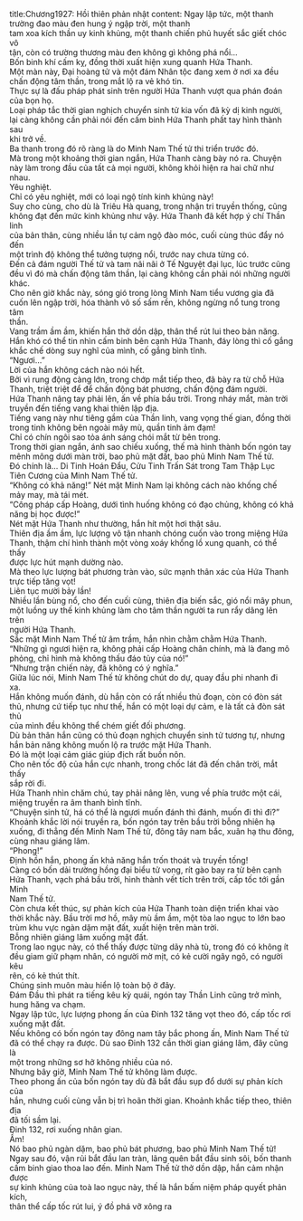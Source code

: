 title:Chương1927: Hồi thiên phản nhật
content:
Ngay lập tức, một thanh trường đao màu đen hung ý ngập trời, một thanh<br>tam xoa kích thần uy kinh khủng, một thanh chiến phủ huyết sắc giết chóc vô<br>tận, còn có trường thương màu đen không gì không phá nổi...<br>Bốn binh khí cấm kỵ, đồng thời xuất hiện xung quanh Hứa Thanh.<br>Một màn này, Đại hoàng tử và một đám Nhân tộc đang xem ở nơi xa đều<br>chấn động tâm thần, trong mắt lộ ra vẻ khó tin.<br>Thực sự là đấu pháp phát sinh trên người Hứa Thanh vượt qua phán đoán<br>của bọn họ.<br>Loại pháp tắc thời gian nghịch chuyển sinh tử kia vốn đã kỳ dị kinh người,<br>lại càng không cần phải nói đến cấm binh Hứa Thanh phất tay hình thành sau<br>khi trở về.<br>Ba thanh trong đó rõ ràng là do Minh Nam Thế tử thi triển trước đó.<br>Mà trong một khoảng thời gian ngắn, Hứa Thanh càng bày nó ra. Chuyện<br>này làm trong đầu của tất cả mọi người, không khỏi hiện ra hai chữ như nhau.<br>Yêu nghiệt.<br>Chỉ có yêu nghiệt, mới có loại ngộ tính kinh khủng này!<br>Suy cho cùng, cho dù là Triêu Hà quang, trong nhận tri truyền thống, cũng<br>không đạt đến mức kinh khủng như vậy. Hứa Thanh đã kết hợp ý chí Thần linh<br>của bản thân, cùng nhiều lần tự cảm ngộ đào móc, cuối cùng thúc đẩy nó đến<br>một trình độ không thể tưởng tượng nổi, trước nay chưa từng có.<br>Đến cả đám người Thế tử và tam nãi nãi ở Tế Nguyệt đại lục, lúc trước cũng<br>đều vì đó mà chấn động tâm thần, lại càng không cần phải nói những người<br>khác.<br>Cho nên giờ khắc này, sóng gió trong lòng Minh Nam tiểu vương gia đã<br>cuốn lên ngập trời, hóa thành vô số sấm rền, không ngừng nổ tung trong tâm<br>thần.<br>Vang trầm ầm ầm, khiến hắn thở dồn dập, thân thể rút lui theo bản năng.<br>Hắn khó có thể tin nhìn cấm binh bên cạnh Hứa Thanh, đáy lòng thì cố gắng<br>khắc chế dòng suy nghĩ của mình, cố gắng bình tĩnh.<br>“Ngươi...”<br>Lời của hắn không cách nào nói hết.<br>Bởi vì rung động càng lớn, trong chớp mắt tiếp theo, đã bày ra từ chỗ Hứa<br>Thanh, triệt triệt để để chấn động bát phương, chấn động đám người.<br>Hứa Thanh nâng tay phải lên, ấn về phía bầu trời. Trong nháy mắt, màn trời<br>truyền đến tiếng vang khai thiên lập địa.<br>Tiếng vang này như tiêng gầm của Thần linh, vang vọng thế gian, đồng thời<br>trong tinh không bên ngoài mây mù, quần tinh ảm đạm!<br>Chỉ có chín ngôi sao tỏa ánh sáng chói mắt từ bên trong.<br>Trong thời gian ngắn, ánh sao chiếu xuống, thế mà hình thành bốn ngón tay<br>mênh mông dưới màn trời, bao phủ mặt đất, bao phủ Minh Nam Thế tử.<br>Đó chính là... Di Tinh Hoán Đẩu, Cửu Tinh Trấn Sát trong Tam Thập Lục<br>Tiên Cương của Minh Nam Thế tử.<br>“Không có khả năng!” Nét mặt Minh Nam lại không cách nào khống chế<br>mảy may, mà tái mét.<br>“Công pháp cấp Hoàng, dưới tình huống không có đạo chủng, không có khả<br>năng bị học được!”<br>Nét mặt Hứa Thanh như thường, hắn hít một hơi thật sâu.<br>Thiên địa ầm ầm, lực lượng vô tận nhanh chóng cuốn vào trong miệng Hứa<br>Thanh, thậm chí hình thành một vòng xoáy khổng lồ xung quanh, có thể thấy<br>được lực hút mạnh dường nào.<br>Mà theo lực lượng bát phương tràn vào, sức mạnh thân xác của Hứa Thanh<br>trực tiếp tăng vọt!<br>Liên tục mười bảy lần!<br>Nhiều lần bùng nổ, cho đến cuối cùng, thiên địa biến sắc, gió nổi mây phun,<br>một luồng uy thế kinh khủng làm cho tâm thần người ta run rẩy dâng lên trên<br>người Hứa Thanh.<br>Sắc mặt Minh Nam Thế tử âm trầm, hắn nhìn chằm chằm Hứa Thanh.<br>“Những gì ngươi hiện ra, không phải cấp Hoàng chân chính, mà là đang mô<br>phỏng, chỉ hình mà không thấu đáo tủy của nó!”<br>“Nhưng trận chiến này, đã không có ý nghĩa.”<br>Giữa lúc nói, Minh Nam Thế tử không chút do dự, quay đầu phi nhanh đi<br>xa.<br>Hắn không muốn đánh, dù hắn còn có rất nhiều thủ đoạn, còn có đòn sát<br>thủ, nhưng cứ tiếp tục như thế, hắn có một loại dự cảm, e là tất cả đòn sát thủ<br>của mình đều không thể chém giết đối phương.<br>Dù bản thân hắn cũng có thủ đoạn nghịch chuyển sinh tử tương tự, nhưng<br>hắn bản năng không muốn lộ ra trước mặt Hứa Thanh.<br>Đó là một loại cảm giác giúp địch rất buồn nôn.<br>Cho nên tốc độ của hắn cực nhanh, trong chốc lát đã đến chân trời, mắt thấy<br>sắp rời đi.<br>Hứa Thanh nhìn chăm chú, tay phải nâng lên, vung về phía trước một cái,<br>miệng truyền ra âm thanh bình tĩnh.<br>“Chuyện sinh tử, há có thể là ngươi muốn đánh thì đánh, muốn đi thì đi?”<br>Khoảnh khắc lời nói truyền ra, bốn ngón tay trên bầu trời bỗng nhiên hạ<br>xuống, đi thẳng đến Minh Nam Thế tử, đông tây nam bắc, xuân hạ thu đông,<br>cùng nhau giáng lâm.<br>“Phong!”<br>Định hồn hắn, phong ấn khả năng hắn trốn thoát và truyền tống!<br>Càng có bốn dải trường hồng đại biểu tử vong, rít gào bay ra từ bên cạnh<br>Hứa Thanh, vạch phá bầu trời, hình thành vết tích trên trời, cấp tốc tới gần Minh<br>Nam Thế tử.<br>Còn chưa kết thúc, sự phản kích của Hứa Thanh toàn diện triển khai vào<br>thời khắc này. Bầu trời mơ hồ, mây mù ầm ầm, một tòa lao ngục to lớn bao<br>trùm khu vực ngàn dặm mặt đất, xuất hiện trên màn trời.<br>Bỗng nhiên giáng lâm xuống mặt đất.<br>Trong lao ngục này, có thể thấy được từng dãy nhà tù, trong đó có không ít<br>đều giam giữ phạm nhân, có người mờ mịt, có kẻ cười ngây ngô, có người kêu<br>rên, có kẻ thút thít.<br>Chúng sinh muôn màu hiển lộ toàn bộ ở đây.<br>Đám Đầu thì phát ra tiếng kêu kỳ quái, ngón tay Thần Linh cũng trở mình,<br>hung hăng va chạm.<br>Ngay lập tức, lực lượng phong ấn của Đinh 132 tăng vọt theo đó, cấp tốc rơi<br>xuống mặt đất.<br>Nếu không có bốn ngón tay đông nam tây bắc phong ấn, Minh Nam Thế tử<br>đã có thể chạy ra được. Dù sao Đinh 132 cần thời gian giáng lâm, đây cũng là<br>một trong những sơ hở không nhiều của nó.<br>Nhưng bây giờ, Minh Nam Thế tử không làm được.<br>Theo phong ấn của bốn ngón tay dù đã bắt đầu sụp đổ dưới sự phản kích của<br>hắn, nhưng cuối cùng vẫn bị trì hoãn thời gian. Khoảnh khắc tiếp theo, thiên địa<br>đã tối sầm lại.<br>Đinh 132, rơi xuống nhân gian.<br>Ầm!<br>Nó bao phủ ngàn dặm, bao phủ bát phương, bao phủ Minh Nam Thế tử!<br>Ngay sau đó, vận rủi bắt đầu lan tràn, lãng quên bắt đầu sinh sôi, bốn thanh<br>cấm binh giao thoa lao đến. Minh Nam Thế tử thở dồn dập, hắn cảm nhận được<br>sự kinh khủng của toà lao ngục này, thế là hắn bấm niệm pháp quyết phản kích,<br>thân thể cấp tốc rút lui, ý đồ phá vỡ xông ra